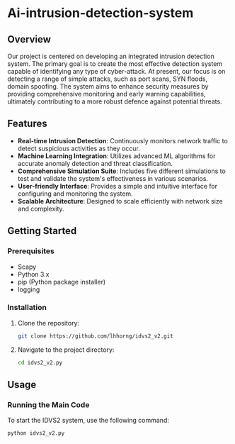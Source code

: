 # Ai-intrusion-detection-system

## Overview

Our project is centered on developing an integrated intrusion detection system. The primary goal is to create the most effective detection system capable of identifying any type of cyber-attack. At present, our focus is on detecting a range of simple attacks, such as port scans, SYN floods, domain spoofing. The system aims to enhance security measures by providing comprehensive monitoring and early warning capabilities, ultimately contributing to a more robust defence against potential threats.

## Features

- **Real-time Intrusion Detection**: Continuously monitors network traffic to detect suspicious activities as they occur.
- **Machine Learning Integration**: Utilizes advanced ML algorithms for accurate anomaly detection and threat classification.
- **Comprehensive Simulation Suite**: Includes five different simulations to test and validate the system's effectiveness in various scenarios.
- **User-friendly Interface**: Provides a simple and intuitive interface for configuring and monitoring the system.
- **Scalable Architecture**: Designed to scale efficiently with network size and complexity.

## Getting Started

### Prerequisites

- Scapy
- Python 3.x
- pip (Python package installer)
- logging

### Installation

1. Clone the repository:
    ```sh
    git clone https://github.com/lhhorng/idvs2_v2.git
    ```
2. Navigate to the project directory:
    ```sh
    cd idvs2_v2.py
    ```

## Usage

### Running the Main Code 

To start the IDVS2 system, use the following command:

```sh
python idvs2_v2.py
```



